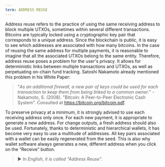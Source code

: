 ```yaml
---
term: ADDRESS REUSE
---
```


Address reuse refers to the practice of using the same receiving address to block multiple UTXOs, sometimes within several different transactions. Bitcoins are typically locked using a cryptographic key pair that corresponds to a unique address. Since the blockchain is public, it is easy to see which addresses are associated with how many bitcoins. In the case of reusing the same address for multiple payments, it is reasonable to imagine that all the associated UTXOs belong to the same entity. Therefore, address reuse poses a problem for the user's privacy. It allows for deterministic links between multiple transactions and UTXOs, as well as perpetuating on-chain fund tracking. Satoshi Nakamoto already mentioned this problem in his White Paper:

> "*As an additional firewall, a new pair of keys could be used for each transaction to keep them from being linked to a common owner.*" - Nakamoto, S. (2008). "Bitcoin: A Peer-to-Peer Electronic Cash System". Consulted at https://bitcoin.org/bitcoin.pdf.

To preserve privacy at a minimum, it is strongly advised to use each receiving address only once. For each new payment, it is appropriate to generate a new address. For change outputs, a fresh address should also be used. Fortunately, thanks to deterministic and hierarchical wallets, it has become very easy to use a multitude of addresses. All key pairs associated with a wallet can be easily regenerated from the seed. This is also why wallet software always generates a new, different address when you click on the “Receive” button.

> ► *In English, it is called "Address Reuse".*